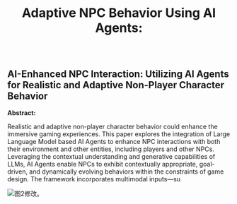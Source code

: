 <div align="center">

<font size=4>   </font>
    <h1>Adaptive NPC Behavior Using AI Agents:
   </h1>
</div>
<br>

## AI-Enhanced NPC Interaction: Utilizing AI Agents for Realistic and Adaptive Non-Player Character Behavior

**Abstract:**

Realistic and adaptive non-player character behavior could enhance the immersive gaming experiences. This paper explores the integration of Large Language Model based AI Agents to enhance NPC interactions with both their environment and other entities, including players and other NPCs. Leveraging the contextual understanding and generative capabilities of LLMs, AI Agents enable NPCs to exhibit contextually appropriate, goal-driven, and dynamically evolving behaviors within the constraints of game design. The framework incorporates multimodal inputs—su


![图2修改。](https://github.com/user-attachments/assets/9fd06d93-5184-47ab-aa5a-18a6a216a0bd)
